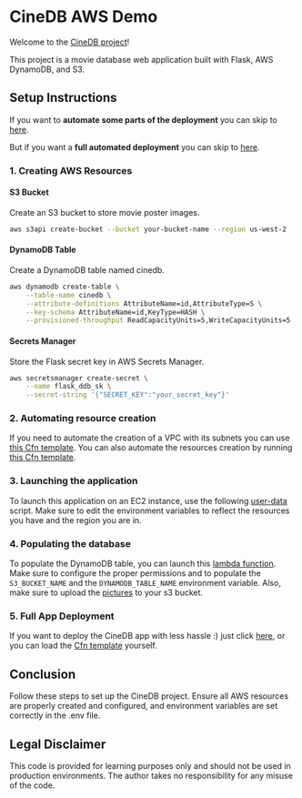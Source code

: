 # CineDB AWS Demo

Welcome to the [CineDB project](#Legal-Disclaimer)!

This project is a movie database web application built with Flask, AWS DynamoDB, and S3.

## Setup Instructions

If you want to **automate some parts of the deployment** you can skip to [here](#2-Automating-resource-creation).

But if you want a **full automated deployment** you can skip to [here](#5-Full-App-Deployment).

### 1. Creating AWS Resources

#### S3 Bucket
Create an S3 bucket to store movie poster images.

```sh
aws s3api create-bucket --bucket your-bucket-name --region us-west-2
```

#### DynamoDB Table
Create a DynamoDB table named cinedb.

```sh
aws dynamodb create-table \
    --table-name cinedb \
    --attribute-definitions AttributeName=id,AttributeType=S \
    --key-schema AttributeName=id,KeyType=HASH \
    --provisioned-throughput ReadCapacityUnits=5,WriteCapacityUnits=5
```

#### Secrets Manager
Store the Flask secret key in AWS Secrets Manager.

```sh
aws secretsmanager create-secret \
    --name flask_ddb_sk \
    --secret-string '{"SECRET_KEY":"your_secret_key"}'
```

### 2. Automating resource creation
If you need to automate the creation of a VPC with its subnets you can use [this Cfn template](./CfnTemplates/CfnVPC.yaml). 
You can also automate the resources creation by running [this Cfn template](./CfnTemplates/prereqCfn.yaml).

### 3. Launching the application
To launch this application on an EC2 instance, use the following [user-data](./user-data.sh) script.
Make sure to edit the environment variables to reflect the resources you have and the region you are in.


### 4. Populating the database
To populate the DynamoDB table, you can launch this [lambda function](./lambda/MovieGen.zip). Make sure to configure the proper permissions and to populate the `S3_BUCKET_NAME` and the `DYNAMODB_TABLE_NAME` environment variable.
Also, make sure to upload the [pictures](./lambda/Pictures/) to your s3 bucket. 

### 5. Full App Deployment
If you want to deploy the CineDB app with less hassle :) just click [here](https://console.aws.amazon.com/cloudformation/home#/stacks/quickcreate?templateURL=https://s3.amazonaws.com/appcomposer-8x8ubbcoecpbev91-ap-northeast-1/template-1723058158951.yaml&stackName=CineDBStack&param_VpcCidrBlock=10.0.0.0/16&param_DynamoDBTableName=cinedb&param_SecretName=flask_ddb_sk&param_InstanceType=t3.micro
), or you can load the [Cfn template](./CfnTemplates/FullAppCfn.yaml) yourself. 

## Conclusion
Follow these steps to set up the CineDB project. Ensure all AWS resources are properly created and configured, and environment variables are set correctly in the .env file.


## Legal Disclaimer

This code is provided for learning purposes only and should not be used in production environments. The author takes no responsibility for any misuse of the code.



